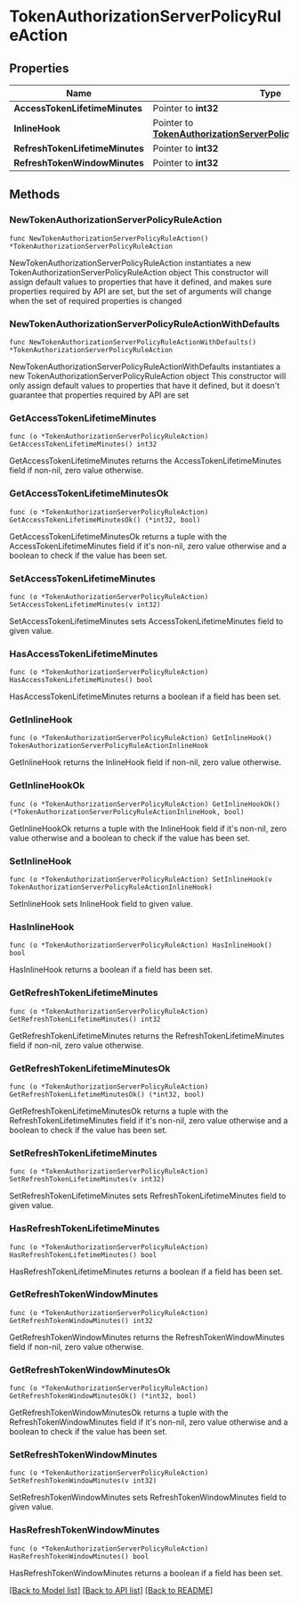 # TokenAuthorizationServerPolicyRuleAction

## Properties

Name | Type | Description | Notes
------------ | ------------- | ------------- | -------------
**AccessTokenLifetimeMinutes** | Pointer to **int32** |  | [optional] 
**InlineHook** | Pointer to [**TokenAuthorizationServerPolicyRuleActionInlineHook**](TokenAuthorizationServerPolicyRuleActionInlineHook.md) |  | [optional] 
**RefreshTokenLifetimeMinutes** | Pointer to **int32** |  | [optional] 
**RefreshTokenWindowMinutes** | Pointer to **int32** |  | [optional] 

## Methods

### NewTokenAuthorizationServerPolicyRuleAction

`func NewTokenAuthorizationServerPolicyRuleAction() *TokenAuthorizationServerPolicyRuleAction`

NewTokenAuthorizationServerPolicyRuleAction instantiates a new TokenAuthorizationServerPolicyRuleAction object
This constructor will assign default values to properties that have it defined,
and makes sure properties required by API are set, but the set of arguments
will change when the set of required properties is changed

### NewTokenAuthorizationServerPolicyRuleActionWithDefaults

`func NewTokenAuthorizationServerPolicyRuleActionWithDefaults() *TokenAuthorizationServerPolicyRuleAction`

NewTokenAuthorizationServerPolicyRuleActionWithDefaults instantiates a new TokenAuthorizationServerPolicyRuleAction object
This constructor will only assign default values to properties that have it defined,
but it doesn't guarantee that properties required by API are set

### GetAccessTokenLifetimeMinutes

`func (o *TokenAuthorizationServerPolicyRuleAction) GetAccessTokenLifetimeMinutes() int32`

GetAccessTokenLifetimeMinutes returns the AccessTokenLifetimeMinutes field if non-nil, zero value otherwise.

### GetAccessTokenLifetimeMinutesOk

`func (o *TokenAuthorizationServerPolicyRuleAction) GetAccessTokenLifetimeMinutesOk() (*int32, bool)`

GetAccessTokenLifetimeMinutesOk returns a tuple with the AccessTokenLifetimeMinutes field if it's non-nil, zero value otherwise
and a boolean to check if the value has been set.

### SetAccessTokenLifetimeMinutes

`func (o *TokenAuthorizationServerPolicyRuleAction) SetAccessTokenLifetimeMinutes(v int32)`

SetAccessTokenLifetimeMinutes sets AccessTokenLifetimeMinutes field to given value.

### HasAccessTokenLifetimeMinutes

`func (o *TokenAuthorizationServerPolicyRuleAction) HasAccessTokenLifetimeMinutes() bool`

HasAccessTokenLifetimeMinutes returns a boolean if a field has been set.

### GetInlineHook

`func (o *TokenAuthorizationServerPolicyRuleAction) GetInlineHook() TokenAuthorizationServerPolicyRuleActionInlineHook`

GetInlineHook returns the InlineHook field if non-nil, zero value otherwise.

### GetInlineHookOk

`func (o *TokenAuthorizationServerPolicyRuleAction) GetInlineHookOk() (*TokenAuthorizationServerPolicyRuleActionInlineHook, bool)`

GetInlineHookOk returns a tuple with the InlineHook field if it's non-nil, zero value otherwise
and a boolean to check if the value has been set.

### SetInlineHook

`func (o *TokenAuthorizationServerPolicyRuleAction) SetInlineHook(v TokenAuthorizationServerPolicyRuleActionInlineHook)`

SetInlineHook sets InlineHook field to given value.

### HasInlineHook

`func (o *TokenAuthorizationServerPolicyRuleAction) HasInlineHook() bool`

HasInlineHook returns a boolean if a field has been set.

### GetRefreshTokenLifetimeMinutes

`func (o *TokenAuthorizationServerPolicyRuleAction) GetRefreshTokenLifetimeMinutes() int32`

GetRefreshTokenLifetimeMinutes returns the RefreshTokenLifetimeMinutes field if non-nil, zero value otherwise.

### GetRefreshTokenLifetimeMinutesOk

`func (o *TokenAuthorizationServerPolicyRuleAction) GetRefreshTokenLifetimeMinutesOk() (*int32, bool)`

GetRefreshTokenLifetimeMinutesOk returns a tuple with the RefreshTokenLifetimeMinutes field if it's non-nil, zero value otherwise
and a boolean to check if the value has been set.

### SetRefreshTokenLifetimeMinutes

`func (o *TokenAuthorizationServerPolicyRuleAction) SetRefreshTokenLifetimeMinutes(v int32)`

SetRefreshTokenLifetimeMinutes sets RefreshTokenLifetimeMinutes field to given value.

### HasRefreshTokenLifetimeMinutes

`func (o *TokenAuthorizationServerPolicyRuleAction) HasRefreshTokenLifetimeMinutes() bool`

HasRefreshTokenLifetimeMinutes returns a boolean if a field has been set.

### GetRefreshTokenWindowMinutes

`func (o *TokenAuthorizationServerPolicyRuleAction) GetRefreshTokenWindowMinutes() int32`

GetRefreshTokenWindowMinutes returns the RefreshTokenWindowMinutes field if non-nil, zero value otherwise.

### GetRefreshTokenWindowMinutesOk

`func (o *TokenAuthorizationServerPolicyRuleAction) GetRefreshTokenWindowMinutesOk() (*int32, bool)`

GetRefreshTokenWindowMinutesOk returns a tuple with the RefreshTokenWindowMinutes field if it's non-nil, zero value otherwise
and a boolean to check if the value has been set.

### SetRefreshTokenWindowMinutes

`func (o *TokenAuthorizationServerPolicyRuleAction) SetRefreshTokenWindowMinutes(v int32)`

SetRefreshTokenWindowMinutes sets RefreshTokenWindowMinutes field to given value.

### HasRefreshTokenWindowMinutes

`func (o *TokenAuthorizationServerPolicyRuleAction) HasRefreshTokenWindowMinutes() bool`

HasRefreshTokenWindowMinutes returns a boolean if a field has been set.


[[Back to Model list]](../README.md#documentation-for-models) [[Back to API list]](../README.md#documentation-for-api-endpoints) [[Back to README]](../README.md)


